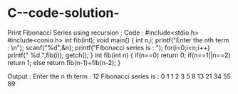 # C--code-solution-
Print Fibonacci Series using recursion :
Code :
#include<stdio.h>
#include<conio.h>
int fib(int);
void main()
{
    int n,i;
    printf("Enter the nth term : \n");
    scanf("%d",&n);
   printf("Fibonacci series is : ");
    for(i=0;i<n;i++)
        printf(" %d ",fib(i));
    getch();
}
int fib(int n)
{
    if(n==0)
        return 0;
    if(n==1||n==2)
        return 1;
    else
        return fib(n-1)+fib(n-2);
}

Output :     Enter the n th term :
	        12
                    Fibonacci series is :   0  1  1  2  3  5  8  13  21  34  55  89 
